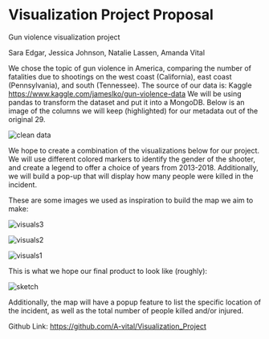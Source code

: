 # Visualization Project Proposal
Gun violence visualization project



Sara Edgar, Jessica Johnson, Natalie Lassen, Amanda Vital


We chose the topic of gun violence in America, comparing the number of fatalities due to shootings on the west coast (California), east coast (Pennsylvania), and south (Tennessee). 
The source of our data is:
Kaggle https://www.kaggle.com/jameslko/gun-violence-data
We will be using pandas to transform the dataset and put it into a MongoDB. Below is an image of the columns we will keep (highlighted) for our metadata out of the original 29. 


![clean data](https://user-images.githubusercontent.com/71558024/106074052-34817080-60d9-11eb-8bf6-4d45750f96bf.png)


We hope to create a combination of the visualizations below for our project. We will use different colored markers to identify the gender of the shooter, and create a legend to offer a choice of years from 2013-2018. Additionally, we will build a pop-up that will display how many people were killed in the incident.
 
 
These are some images we used as inspiration to build the map we aim to make:

![visuals3](https://user-images.githubusercontent.com/71558024/106074116-4c58f480-60d9-11eb-83b2-1073d89ba58f.png)

![visuals2](https://user-images.githubusercontent.com/71558024/106074119-4e22b800-60d9-11eb-8713-a5bb6276367a.png)

![visuals1](https://user-images.githubusercontent.com/71558024/106074124-4fec7b80-60d9-11eb-9c41-317456fb440f.png)

 
This is what we hope our final product to look like (roughly):

![sketch](https://user-images.githubusercontent.com/71558024/106074231-77dbdf00-60d9-11eb-81e5-b6140ffbc29d.png)


Additionally, the map will have a popup feature to list the specific location of the incident, as well as the total number of people killed and/or injured.

Github Link:
https://github.com/A-vital/Visualization_Project

